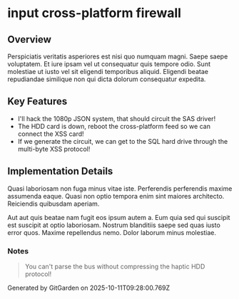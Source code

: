 # input cross-platform firewall

## Overview
Perspiciatis veritatis asperiores est nisi quo numquam magni. Saepe saepe voluptatem. Et iure ipsam vel ut consequatur quis tempore odio. Sunt molestiae ut iusto vel sit eligendi temporibus aliquid. Eligendi beatae repudiandae similique non qui dicta dolorum consequatur expedita.

## Key Features
- I'll hack the 1080p JSON system, that should circuit the SAS driver!
- The HDD card is down, reboot the cross-platform feed so we can connect the XSS card!
- If we generate the circuit, we can get to the SQL hard drive through the multi-byte XSS protocol!

## Implementation Details
Quasi laboriosam non fuga minus vitae iste. Perferendis perferendis maxime assumenda eaque. Quasi non optio tempora enim sint maiores architecto. Reiciendis quibusdam aperiam.
 Aut aut quis beatae nam fugit eos ipsum autem a. Eum quia sed qui suscipit est suscipit at optio laboriosam. Nostrum blanditiis saepe sed quas iusto error quos. Maxime repellendus nemo. Dolor laborum minus molestiae.

### Notes
> You can't parse the bus without compressing the haptic HDD protocol!

Generated by GitGarden on 2025-10-11T09:28:00.769Z